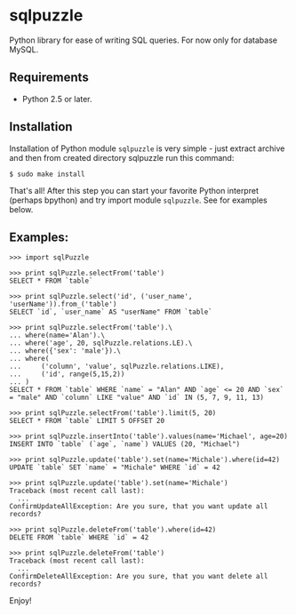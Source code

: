 # sqlpuzzle

Python library for ease of writing SQL queries. For now only for database MySQL.

## Requirements

- Python 2.5 or later.

## Installation

Installation of Python module `sqlpuzzle` is very simple - just extract archive
and then from created directory sqlpuzzle run this command:

    $ sudo make install

That's all! After this step you can start your favorite Python interpret (perhaps
bpython) and try import module `sqlpuzzle`. See for examples below.


## Examples:

    >>> import sqlPuzzle

    >>> print sqlPuzzle.selectFrom('table')
    SELECT * FROM `table`

    >>> print sqlPuzzle.select('id', ('user_name', 'userName')).from_('table')
    SELECT `id`, `user_name` AS "userName" FROM `table`

    >>> print sqlPuzzle.selectFrom('table').\
    ... where(name='Alan').\
    ... where('age', 20, sqlPuzzle.relations.LE).\
    ... where({'sex': 'male'}).\
    ... where(
    ...     ('column', 'value', sqlPuzzle.relations.LIKE),
    ...     ('id', range(5,15,2))
    ... )
    SELECT * FROM `table` WHERE `name` = "Alan" AND `age` <= 20 AND `sex` = "male" AND `column` LIKE "value" AND `id` IN (5, 7, 9, 11, 13)

    >>> print sqlPuzzle.selectFrom('table').limit(5, 20)
    SELECT * FROM `table` LIMIT 5 OFFSET 20

    >>> print sqlPuzzle.insertInto('table').values(name='Michael', age=20)
    INSERT INTO `table` (`age`, `name`) VALUES (20, "Michael")

    >>> print sqlPuzzle.update('table').set(name='Michale').where(id=42)
    UPDATE `table` SET `name` = "Michale" WHERE `id` = 42

    >>> print sqlPuzzle.update('table').set(name='Michale')
    Traceback (most recent call last):
      ...
    ConfirmUpdateAllException: Are you sure, that you want update all records?

    >>> print sqlPuzzle.deleteFrom('table').where(id=42)
    DELETE FROM `table` WHERE `id` = 42

    >>> print sqlPuzzle.deleteFrom('table')
    Traceback (most recent call last):
      ...
    ConfirmDeleteAllException: Are you sure, that you want delete all records?

Enjoy!
